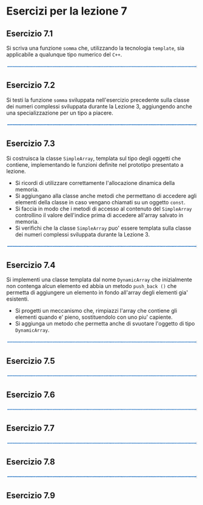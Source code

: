 # Esercizi per la lezione 7

## Esercizio 7.1

Si scriva una funzione ```somma``` che,
utilizzando la tecnologia ```template```,
sia applicabile a qualunque tipo numerico del ```C++```.

![linea](../immagini/linea.png)

## Esercizio 7.2 

Si testi la funzione ```somma``` sviluppata nell'esercizio precedente
sulla classe dei numeri complessi sviluppata durante la Lezione 3,
aggiungendo anche una specializzazione per un tipo a piacere.

![linea](../immagini/linea.png)

## Esercizio 7.3

Si costruisca la classe ```SimpleArray```, templata sul tipo degli oggetti che contiene, 
implementando le funzioni definite nel prototipo presentato a lezione.
  * Si ricordi di utilizzare correttamente l'allocazione dinamica della memoria.
  * Si aggiungano alla classe anche metodi che permettano di accedere agli elementi della classe
    in caso vengano chiamati su un oggetto ```const```.
  * Si faccia in modo che i metodi di accesso al contenuto del ```SimpleArray``` 
    controllino il valore dell'indice
    prima di accedere all'array salvato in memoria.
  * Si verifichi che la classe ```SimpleArray``` puo' essere templata sulla classe dei numeri complessi
    sviluppata durante la Lezione 3.
    
![linea](../immagini/linea.png)

## Esercizio 7.4

Si implementi una classe templata dal nome ```DynamicArray``` che inizialmente
non contenga alcun elemento ed abbia un metodo ```push_back ()``` che permetta di aggiungere 
un elemento in fondo all'array degli elementi gia' esistenti.
  * Si progetti un meccanismo che, rimpiazzi l'array che contiene gli elementi quando e' pieno,
    sostituendolo con uno piu' capiente.
  * Si aggiunga un metodo che permetta anche di svuotare l'oggetto di tipo ```DynamicArray```.

![linea](../immagini/linea.png)

## Esercizio 7.5

![linea](../immagini/linea.png)

## Esercizio 7.6

![linea](../immagini/linea.png)

## Esercizio 7.7

![linea](../immagini/linea.png)

## Esercizio 7.8


![linea](../immagini/linea.png)

## Esercizio 7.9
